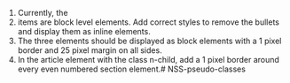 1. Currently, the <li> items are block level elements. Add correct styles to remove the bullets and display them as inline elements.
2. The three <span> elements should be displayed as block elements with a 1 pixel border and 25 pixel margin on all sides.
3. In the article element with the class n-child, add a 1 pixel border around every even numbered section element.# NSS-pseudo-classes
